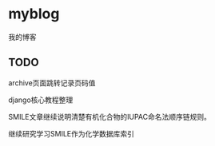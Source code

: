 # myblog
我的博客

## TODO
archive页面跳转记录页码值

django核心教程整理

SMILE文章继续说明清楚有机化合物的IUPAC命名法顺序链规则。

继续研究学习SMILE作为化学数据库索引